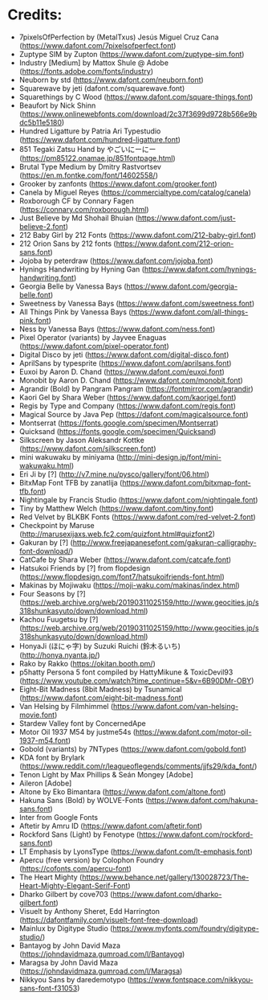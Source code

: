 # Credits:

* 7pixelsOfPerfection by (MetalTxus) Jesús Miguel Cruz Cana (https://www.dafont.com/7pixelsofperfect.font)
* Zuptype SIM by Zupton (https://www.dafont.com/zuptype-sim.font)
* Industry [Medium] by Mattox Shule @ Adobe (https://fonts.adobe.com/fonts/industry)
* Neuborn by std (https://www.dafont.com/neuborn.font)
* Squarewave by jeti (dafont.com/squarewave.font)
* Squarethings by C Wood (https://www.dafont.com/square-things.font)
* Beaufort by Nick Shinn (https://www.onlinewebfonts.com/download/2c37f3699d9728b566e9bdc5b11e5180)
* Hundred Ligatture by Patria Ari Typestudio (https://www.dafont.com/hundred-ligatture.font)
* 851 Tegaki Zatsu Hand by やごいにーにー (https://pm85122.onamae.jp/851fontpage.html)
* Brutal Type Medium by Dmitry Rastvortsev (https://en.m.fontke.com/font/14602558/)
* Grooker by zanfonts (https://www.dafont.com/grooker.font)
* Canela by Miguel Reyes (https://commercialtype.com/catalog/canela)
* Roxborough CF by Connary Fagen (https://connary.com/roxborough.html)
* Just Believe by Md Shohail Bhuian (https://www.dafont.com/just-believe-2.font)
* 212 Baby Girl by 212 Fonts (https://www.dafont.com/212-baby-girl.font)
* 212 Orion Sans by 212 fonts (https://www.dafont.com/212-orion-sans.font)
* Jojoba by peterdraw (https://www.dafont.com/jojoba.font)
* Hynings Handwriting by Hyning Gan (https://www.dafont.com/hynings-handwriting.font)
* Georgia Belle by Vanessa Bays (https://www.dafont.com/georgia-belle.font)
* Sweetness by Vanessa Bays (https://www.dafont.com/sweetness.font)
* All Things Pink by Vanessa Bays (https://www.dafont.com/all-things-pink.font)
* Ness by Vanessa Bays (https://www.dafont.com/ness.font)
* Pixel Operator (variants) by Jayvee Enaguas (https://www.dafont.com/pixel-operator.font)
* Digital Disco by jeti (https://www.dafont.com/digital-disco.font)
* AprilSans by typesprite (https://www.dafont.com/aprilsans.font)
* Euxoi by Aaron D. Chand (https://www.dafont.com/euxoi.font)
* Monobit by Aaron D. Chand (https://www.dafont.com/monobit.font)
* Agrandir (Bold) by Pangram Pangram (https://fontmirror.com/agrandir)
* Kaori Gel by Shara Weber (https://www.dafont.com/kaorigel.font)
* Regis by Type and Company (https://www.dafont.com/regis.font)
* Magical Source by Java Pep (https://dafont.com/magicalsource.font)
* Montserrat (https://fonts.google.com/specimen/Montserrat)
* Quicksand (https://fonts.google.com/specimen/Quicksand)
* Silkscreen by Jason Aleksandr Kottke (https://www.dafont.com/silkscreen.font)
* mini wakuwaku by miniyama (http://mini-design.jp/font/mini-wakuwaku.html)
* Eri Ji by [?] (http://v7.mine.nu/pysco/gallery/font/06.html)
* BitxMap Font TFB by zanatlija (https://www.dafont.com/bitxmap-font-tfb.font)
* Nightingale by Francis Studio (https://www.dafont.com/nightingale.font)
* Tiny by Matthew Welch (https://www.dafont.com/tiny.font)
* Red Velvet by BLKBK Fonts (https://www.dafont.com/red-velvet-2.font)
* Checkpoint by Maruse (http://marusexijaxs.web.fc2.com/quizfont.html#quizfont2)
* Gakuran by [?] (http://www.freejapanesefont.com/gakuran-calligraphy-font-download/)
* CatCafe by Shara Weber (https://www.dafont.com/catcafe.font)
* Hatsukoi Friends by [?] from flopdesign (https://www.flopdesign.com/font7/hatsukoifriends-font.html)
* Makinas by Mojiwaku (https://moji-waku.com/makinas/index.html)
* Four Seasons by [?] (https://web.archive.org/web/20190311025159/http://www.geocities.jp/s318shunkasyuto/down/download.html)
* Kachou Fuugetsu by [?] (https://web.archive.org/web/20190311025159/http://www.geocities.jp/s318shunkasyuto/down/download.html)
* HonyaJi (ほにゃ字) by Suzuki Ruichi (鈴木るいち) (http://honya.nyanta.jp/)
* Rako by Rakko (https://okitan.booth.pm/)
* p5hatty Persona 5 font compiled by HattyMikune & ToxicDevil93 (https://www.youtube.com/watch?time_continue=5&v=6B90DMr-OBY)
* Eight-Bit Madness (8bit Madness) by Tsunamical (https://www.dafont.com/eight-bit-madness.font)
* Van Helsing by Filmhimmel (https://www.dafont.com/van-helsing-movie.font)
* Stardew Valley font by ConcernedApe
* Motor Oil 1937 M54 by justme54s (https://www.dafont.com/motor-oil-1937-m54.font)
* Gobold (variants) by 7NTypes (https://www.dafont.com/gobold.font)
* KDA font by Brylark (https://www.reddit.com/r/leagueoflegends/comments/jjfs29/kda_font/)
* Tenon Light by Max Phillips & Seán Mongey [Adobe]
* Aileron [Adobe]
* Altone by Eko Bimantara (https://www.dafont.com/altone.font)
* Hakuna Sans (Bold) by WOLVE-Fonts (https://www.dafont.com/hakuna-sans.font)
* Inter from Google Fonts
* Aftetir by Amru ID (https://www.dafont.com/aftetir.font)
* Rockford Sans (Light) by Fenotype (https://www.dafont.com/rockford-sans.font)
* LT Emphasis by LyonsType (https://www.dafont.com/lt-emphasis.font)
* Apercu (free version) by Colophon Foundry (https://cofonts.com/apercu-font)
* The Heart Mighty (https://www.behance.net/gallery/130028723/The-Heart-Mighty-Elegant-Serif-Font)
* Dharko Gilbert by cove703 (https://www.dafont.com/dharko-gilbert.font)
* Visuelt by Anthony Sheret, Edd Harrington (https://dafontfamily.com/visuelt-font-free-download)
* Mainlux by Digitype Studio (https://www.myfonts.com/foundry/digitype-studio/)
* Bantayog by John David Maza (https://johndavidmaza.gumroad.com/l/Bantayog)
* Maragsa by John David Maza (https://johndavidmaza.gumroad.com/l/Maragsa)
* Nikkyou Sans by daredemotypo (https://www.fontspace.com/nikkyou-sans-font-f31053)

